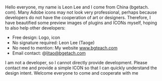 Hello everyone, my name is Leon Lee and I come from China (bgetach. com). Many Adobe icons may not look very professional, perhaps because developers do not have the cooperation of art or designers. Therefore, I have beautified some preview images of plugins and ICONs myself, hoping to also help other developers:

- Free design: Logo, icon
- No signature required: Leon Lee (Taoge)
- No need to mention: My website www.bgteach.com
- Email contact: @litao@bgetach.com

I am not a developer, so I cannot directly provide development. Please contact me and provide a simple ICON so that I can quickly understand the design intent. Welcome everyone to come and cooperate with me
